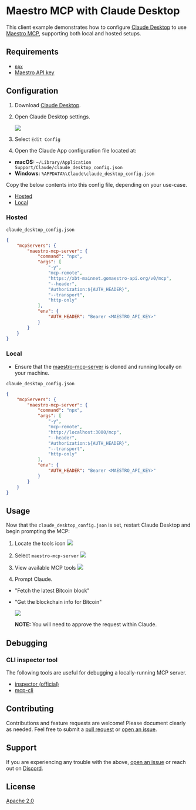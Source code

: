 # Maestro MCP with Claude Desktop

This client example demonstrates how to configure [Claude Desktop](https://claude.ai/download) to use [Maestro MCP](https://github.com/maestro-org/maestro-mcp-server), supporting both local and hosted setups.

## Requirements

-   [`npx`](https://docs.npmjs.com/downloading-and-installing-node-js-and-npm)
-   [Maestro API key](https://dashboard.gomaestro.org)

## Configuration

1. Download [Claude Desktop](https://claude.ai/download).

2. Open Claude Desktop settings.

    ![](https://github.com/user-attachments/assets/2112c203-ae28-4a97-881a-b98a629c7809)

3. Select `Edit Config`

4. Open the Claude App configuration file located at:

-   **macOS:** `~/Library/Application Support/Claude/claude_desktop_config.json`
-   **Windows:** `%APPDATA%\Claude\claude_desktop_config.json`

Copy the below contents into this config file, depending on your use-case.

-   [Hosted](#hosted)
-   [Local](#local)

### Hosted

`claude_desktop_config.json`

```json
{
    "mcpServers": {
        "maestro-mcp-server": {
            "command": "npx",
            "args": [
                "-y",
                "mcp-remote",
                "https://xbt-mainnet.gomaestro-api.org/v0/mcp",
                "--header",
                "Authorization:${AUTH_HEADER}",
                "--transport",
                "http-only"
            ],
            "env": {
                "AUTH_HEADER": "Bearer <MAESTRO_API_KEY>"
            }
        }
    }
}
```

### Local

-   Ensure that the [maestro-mcp-server](https://github.com/maestro-org/maestro-mcp-server) is cloned and running locally on your machine.

`claude_desktop_config.json`

```json
{
    "mcpServers": {
        "maestro-mcp-server": {
            "command": "npx",
            "args": [
                "-y",
                "mcp-remote",
                "http://localhost:3000/mcp",
                "--header",
                "Authorization:${AUTH_HEADER}",
                "--transport",
                "http-only"
            ],
            "env": {
                "AUTH_HEADER": "Bearer <MAESTRO_API_KEY>"
            }
        }
    }
}
```

## Usage

Now that the `claude_desktop_config.json` is set, restart Claude Desktop and begin prompting the MCP:

1. Locate the tools icon
   ![](https://github.com/user-attachments/assets/053e1589-faf9-4ec9-bab8-2f77b44f2757)

2. Select `maestro-mcp-server`
   ![](https://github.com/user-attachments/assets/302b2535-8b1c-4cab-b3f6-e244a0ffddcc)

3. View available MCP tools
   ![](https://github.com/user-attachments/assets/91503920-6908-463b-b27f-614acf052ac5)

4. Prompt Claude.

-   "Fetch the latest Bitcoin block"
-   "Get the blockchain info for Bitcoin"

    ![](https://github.com/user-attachments/assets/5389404c-0c42-4e30-abba-80c3a618f9dd)

    **NOTE:** You will need to approve the request within Claude.

## Debugging

### CLI inspector tool

The following tools are useful for debugging a locally-running MCP server.

-   [inspector (official)](https://github.com/modelcontextprotocol/inspector)
-   [mcp-cli](https://github.com/wong2/mcp-cli)

## Contributing

Contributions and feature requests are welcome! Please document clearly as needed. Feel free to submit a [pull request](https://github.com/maestro-org/maestro-mcp-client-examples/compare) or [open an issue](https://github.com/maestro-org/maestro-mcp-client-examples/issues/new).

## Support

If you are experiencing any trouble with the above, [open an issue](https://github.com/maestro-org/maestro-mcp-client-examples/issues/new) or reach out on [Discord](https://discord.gg/ES2rDhBJt3).

## License

[Apache 2.0](../../LICENSE)

